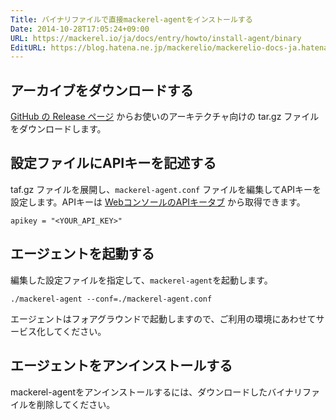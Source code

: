 ```yaml
---
Title: バイナリファイルで直接mackerel-agentをインストールする
Date: 2014-10-28T17:05:24+09:00
URL: https://mackerel.io/ja/docs/entry/howto/install-agent/binary
EditURL: https://blog.hatena.ne.jp/mackerelio/mackerelio-docs-ja.hatenablog.mackerel.io/atom/entry/8454420450070885461
---
```


<h2 id="download">アーカイブをダウンロードする</h2>

[GitHub の Release ページ](https://github.com/mackerelio/mackerel-agent/releases) からお使いのアーキテクチャ向けの tar.gz ファイルをダウンロードします。

<h2 id="config">設定ファイルにAPIキーを記述する</h2>

taf.gz ファイルを展開し、`mackerel-agent.conf` ファイルを編集してAPIキーを設定します。APIキーは [WebコンソールのAPIキータブ](https://mackerel.io/my?tab=apikeys) から取得できます。

```
apikey = "<YOUR_API_KEY>"
```

<h2 id="start">エージェントを起動する</h2>

編集した設定ファイルを指定して、`mackerel-agent`を起動します。

```
./mackerel-agent --conf=./mackerel-agent.conf
```

エージェントはフォアグラウンドで起動しますので、ご利用の環境にあわせてサービス化してください。

<h2 id="uninstall">エージェントをアンインストールする</h2>

mackerel-agentをアンインストールするには、ダウンロードしたバイナリファイルを削除してください。
